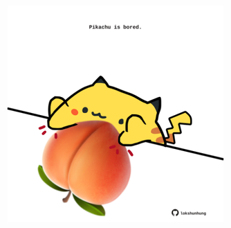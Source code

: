 <!-- built at 10/06/2025, 20:00:40 UTC -->
<p align="center">
  <img width="500" height="500" src="./ReadmeImage.svg">
</p>
